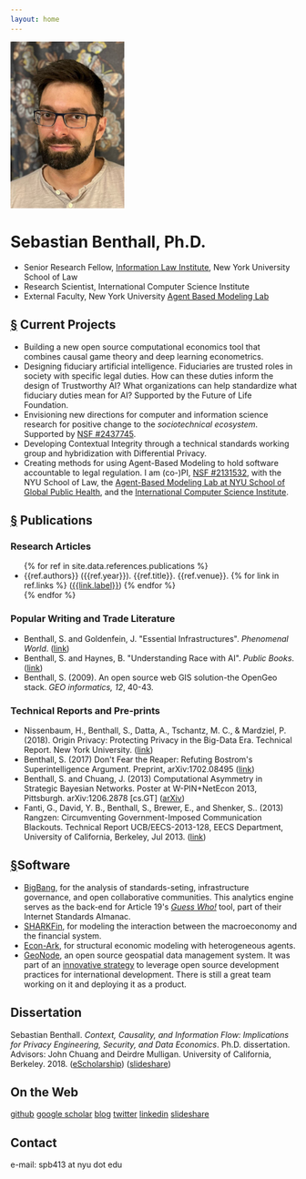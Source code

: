 ```yaml
---
layout: home
---
```

<img id="headshot" src="sebastian-benthall.jpg" class="pure-img" width="200">

# Sebastian Benthall, Ph.D.

* Senior Research Fellow, <a href="https://www.law.nyu.edu/centers/ili">Information Law Institute</a>, New York University School of Law
* Research Scientist, International Computer Science Institute
* External Faculty, New York University <a href="https://publichealth.nyu.edu/research-scholarship/centers-labs-initiatives/agent-based-modeling-lab">Agent Based Modeling Lab</a>
<!--* Research Engineer, <a href="https://econ-ark.org/">Econ-Ark</a>-->

<h2 id="projects"><a href="#projects">&sect;</a> Current Projects</h2>

* Building a new open source computational economics tool that combines causal game theory and deep learning econometrics.
* Designing fiduciary artificial intelligence. Fiduciaries are trusted roles in society with specific legal duties. How can these duties inform the design of Trustworthy AI? What organizations can help standardize what fiduciary duties mean for AI? Supported by the Future of Life Foundation.
* Envisioning new directions for computer and information science research for positive change to the <em>sociotechnical ecosystem</em>. Supported by <a href="https://www.nsf.gov/awardsearch/showAward?AWD_ID=2437745&HistoricalAwards=false">NSF #2437745</a>.
* Developing Contextual Integrity through a technical standards working group and hybridization with Differential Privacy.
* Creating methods for using Agent-Based Modeling to hold software accountable to legal regulation. I am (co-)PI, <a href="https://www.nsf.gov/awardsearch/showAward?AWD_ID=2131532&HistoricalAwards=false">NSF #2131532</a>, with the NYU School of Law, the <a href="https://publichealth.nyu.edu/research-scholarship/centers-labs-initiatives/agent-based-modeling-lab">Agent-Based Modeling Lab at NYU School of Global Public Health</a>, and the <a href="https://www.nsf.gov/awardsearch/showAward?AWD_ID=2131533&HistoricalAwards=false">International Computer Science Institute</a>.
<!--* Developing a new configuration language for structural models in economics with the <a href="https://github.com/econ-ark/HARK">HARK</a> project.-->

<h2 id="publications"><a href="#publications">&sect;</a> Publications</h2>

<h3>Research Articles</h3>

<ul>
  {% for ref in site.data.references.publications %}
  <li>
  {{ref.authors}} ({{ref.year}}). {{ref.title}}. {{ref.venue}}.
    {% for link in ref.links %}
    (<a href="{{link.url}}">{{link.label}}</a>)
    {% endfor %}
  </li>
  {% endfor %}
</ul>

<h3>Popular Writing and Trade Literature</h3>

<ul>
  <li>Benthall, S. and Goldenfein, J. "Essential Infrastructures". <i>Phenomenal World</i>. (<a href="https://phenomenalworld.org/analysis/essential-infrastructures">link</a>)</li>
  <li>Benthall, S. and Haynes, B. "Understanding Race with AI". <i>Public Books</i>. (<a href="https://www.publicbooks.org/understanding-race-with-ai/">link</a>)</li>
  <!--
  <li>
    Benthall, S. (2013) "Why Weird Twitter", <em>Ethnography Matters</em>. (<a href="http://ethnographymatters.net/blog/2013/06/30/why-weird-twitter-part-1/">link</a>) <em>A brief and unlikely foray into social media ethnography...</em>
  </li>
  -->
  <li>Benthall, S. (2009). An open source web GIS solution-the OpenGeo stack. <em>GEO informatics, 12</em>, 40-43.
  </li>
</ul>

<h3>Technical Reports and Pre-prints</h3>
<ul>
  <li>Nissenbaum, H., Benthall, S., Datta, A., Tschantz, M. C., & Mardziel, P. (2018). Origin Privacy: Protecting Privacy in the Big-Data Era. Technical Report. New York University. (<a href="http://www.dtic.mil/dtic/tr/fulltext/u2/1057995.pdf">link</a>)</li>
  <li>Benthall, S. (2017) Don't Fear the Reaper: Refuting Bostrom's Superintelligence Argument. Preprint, arXiv:1702.08495 (<a href="https://arxiv.org/abs/1702.08495">link</a>)</li>
  <li>
    Benthall, S. and Chuang, J. (2013) Computational Asymmetry in Strategic Bayesian Networks. Poster at W-PIN+NetEcon 2013, Pittsburgh. arXiv:1206.2878 [cs.GT] (<a href="http://arxiv.org/abs/1206.2878">arXiv</a>)
  </li>
  <li>
   Fanti, G., David, Y. B., Benthall, S., Brewer, E., and Shenker, S.. (2013) Rangzen: Circumventing Government-Imposed Communication Blackouts. Technical Report UCB/EECS-2013-128, EECS Department, University of California, Berkeley, Jul 2013. (<a href="http://www.eecs.berkeley.edu/Pubs/TechRpts/2013/EECS-2013-128.html">link</a>)
   </li>
</ul>
    
<h2 id="software"><a href="#software">&sect;</a>Software</h2>
<ul>
  <li><a href="http://github.com/sbenthall/bigbang">BigBang</a>, for the analysis of standards-seting, infrastructure governance, and open collaborative communities. This analytics engine serves as the back-end for Article 19's <a href="https://www.article19.org/resources/internet-standards-almanac-whos-really-shaping-the-internet/"><em>Guess Who!</em></a> tool, part of their Internet Standards Almanac.</li>
  <li><a href="https://github.com/sbenthall/SHARKFin">SHARKFin</a>, for modeling the interaction between the macroeconomy and the financial system.</li>
  <li><a href="https://github.com/econ-ark">Econ-Ark</a>, for structural economic modeling with heterogeneous agents.</li>
  <li><a href="http://geonode.org/">GeoNode</a>, an open source geospatial data management system. It was part of an <a href="https://opendri.org/wp-content/uploads/2017/03/OpenDRI-and-GeoNode-a-Case-Study-on-Institutional-Investments-in-Open-Source.pdf">innovative strategy</a> to leverage open source development practices for international development. There is still a great team working on it and deploying it as a product.</li>
</ul>

<h2 id="dissertation">Dissertation</h2>

<p>Sebastian Benthall. <em>Context, Causality, and Information Flow: Implications for Privacy Engineering, Security, and Data Economics</em>. Ph.D. dissertation. Advisors: John Chuang and Deirdre Mulligan. University of California, Berkeley. 2018. (<a href="https://escholarship.org/uc/item/5sg7q32q">eScholarship</a>) (<a href="https://www.slideshare.net/SebastianBenthall/context-causality-and-information-flow-implications-for-privacy-engineering-security-and-data-economics">slideshare</a>)</p>

<!--
<h2>Background</h2>
<p>2021 - NSF SBE Postdoctoral Research Fellow</p>
<p>2019 - Research Engineer, Econ-Ark</P>
<p>2018 - : Research Scholar at NYU. <a href="https://www.guariniglobal.org/">GGLT</a> (2019 - ), <a href="http://www.law.nyu.edu/centers/ili">ILI</a> (2018 - ) and <a href="http://cyber.nyu.edu/">CCS</a> (2018 - 2019).</p>
 <p>2016 - 2018 : Researcher at Cornell Tech under Prof. Helen Nissenbaum.</p>
 <p>2016 - 2019 : Data scientist at Ion Channel.</p>
 <p>2011 - 2018 : PhD at UC Berkeley's School of Information.</p>
 <p>2007 - 2011 : Worked in programming, management, and marketing in geospatial civic tech company, OpenGeo.</p>
 <p>2007 : B.A., Brown University, Cognitive Science.</p>
 -->

<h2>On the Web</h2>

<p><a href="https://github.com/sbenthall">github</a> <a href="https://scholar.google.com/citations?user=iOgZOWYAAAAJ&hl=en">google scholar</a> <a href="http://digifesto.com">blog</a> <a href="http://twitter.com/sbenthall">twitter</a> <a href="http://lnkd.in/dQXWUp3">linkedin</a>  <a href="http://www.slideshare.net/SebastianBenthall">slideshare</a> <!-- <a href="https://medium.com/@sbenthall">medium</a> --></p>

<h2>Contact</h2>
<p>e-mail: spb413 at nyu dot edu</p>
    